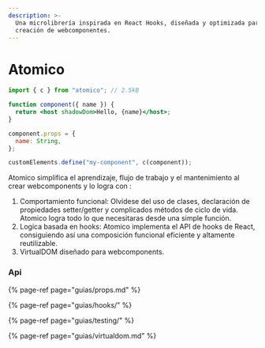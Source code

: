 ```yaml
---
description: >-
  Una microlibrería inspirada en React Hooks, diseñada y optimizada para la
  creación de webcomponentes.
---
```


# Atomico

```jsx
import { c } from "atomico"; // 2.5kB

function component({ name }) {
  return <host shadowDom>Hello, {name}</host>;
}

component.props = {
  name: String,
};

customElements.define("my-component", c(component));
```

Atomico simplifica el aprendizaje, flujo de trabajo y el mantenimiento al crear webcomponents y lo  logra con :

1. Comportamiento funcional: Olvídese del uso de clases, declaración de propiedades setter/getter y complicados métodos de ciclo de vida. Atomico logra todo lo que necesitaras desde una simple función. 
2. Logica basada en hooks:  Atomico implementa el API de hooks de React,  consiguiendo así una composición funcional eficiente y altamente reutilizable.
3. VirtualDOM diseñado para webcomponents.

### Api

{% page-ref page="guias/props.md" %}

{% page-ref page="guias/hooks/" %}

{% page-ref page="guias/testing/" %}

{% page-ref page="guias/virtualdom.md" %}



